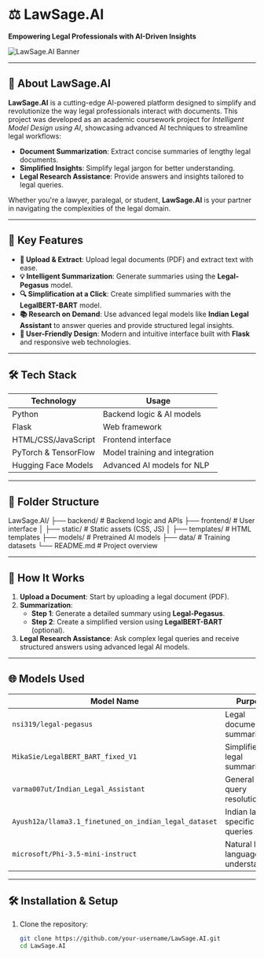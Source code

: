 # **⚖️ LawSage.AI**  
**Empowering Legal Professionals with AI-Driven Insights**

![LawSage.AI Banner](https://via.placeholder.com/1000x300?text=LawSage.AI+%7C+AI-Powered+Legal+Assistant)  
 

---

## **📜 About LawSage.AI**

**LawSage.AI** is a cutting-edge AI-powered platform designed to simplify and revolutionize the way legal professionals interact with documents. This project was developed as an academic coursework project for *Intelligent Model Design using AI*, showcasing advanced AI techniques to streamline legal workflows:  
- **Document Summarization**: Extract concise summaries of lengthy legal documents.  
- **Simplified Insights**: Simplify legal jargon for better understanding.  
- **Legal Research Assistance**: Provide answers and insights tailored to legal queries.  

Whether you're a lawyer, paralegal, or student, **LawSage.AI** is your partner in navigating the complexities of the legal domain.  

---

## **🚀 Key Features**
- **📄 Upload & Extract**: Upload legal documents (PDF) and extract text with ease.  
- **💡 Intelligent Summarization**: Generate summaries using the **Legal-Pegasus** model.  
- **🔍 Simplification at a Click**: Create simplified summaries with the **LegalBERT-BART** model.  
- **📚 Research on Demand**: Use advanced legal models like **Indian Legal Assistant** to answer queries and provide structured legal insights.  
- **🎨 User-Friendly Design**: Modern and intuitive interface built with **Flask** and responsive web technologies.  

---

## **🛠️ Tech Stack**

| **Technology**      | **Usage**                        |  
|----------------------|----------------------------------|  
| Python              | Backend logic & AI models       |  
| Flask               | Web framework                   |  
| HTML/CSS/JavaScript | Frontend interface              |  
| PyTorch & TensorFlow| Model training and integration  |  
| Hugging Face Models | Advanced AI models for NLP      |  

---

## **📂 Folder Structure**
LawSage.AI/ ├── backend/ # Backend logic and APIs ├── frontend/ # User interface │ ├── static/ # Static assets (CSS, JS) │ ├── templates/ # HTML templates ├── models/ # Pretrained AI models ├── data/ # Training datasets └── README.md # Project overview


---

## **🧠 How It Works**

1. **Upload a Document**: Start by uploading a legal document (PDF).  
2. **Summarization**:  
   - **Step 1**: Generate a detailed summary using **Legal-Pegasus**.  
   - **Step 2**: Create a simplified version using **LegalBERT-BART** (optional).  
3. **Legal Research Assistance**: Ask complex legal queries and receive structured answers using advanced legal AI models.  

---

## **🌐 Models Used**

| **Model Name**                           | **Purpose**                                  |  
|------------------------------------------|----------------------------------------------|  
| `nsi319/legal-pegasus`                   | Legal document summarization                |  
| `MikaSie/LegalBERT_BART_fixed_V1`        | Simplified legal summaries                  |  
| `varma007ut/Indian_Legal_Assistant`      | General legal query resolution              |  
| `Ayush12a/llama3.1_finetuned_on_indian_legal_dataset` | Indian law-specific queries        |  
| `microsoft/Phi-3.5-mini-instruct`        | Natural legal language understanding         |  

---

## **🛠️ Installation & Setup**

1. Clone the repository:
   ```bash
   git clone https://github.com/your-username/LawSage.AI.git
   cd LawSage.AI

